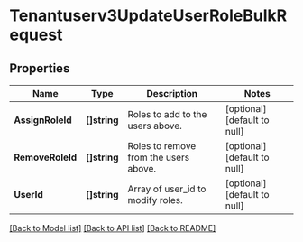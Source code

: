 # Tenantuserv3UpdateUserRoleBulkRequest

## Properties
Name | Type | Description | Notes
------------ | ------------- | ------------- | -------------
**AssignRoleId** | **[]string** | Roles to add to the users above. | [optional] [default to null]
**RemoveRoleId** | **[]string** | Roles to remove from the users above. | [optional] [default to null]
**UserId** | **[]string** | Array of user_id to modify roles. | [optional] [default to null]

[[Back to Model list]](../README.md#documentation-for-models) [[Back to API list]](../README.md#documentation-for-api-endpoints) [[Back to README]](../README.md)


